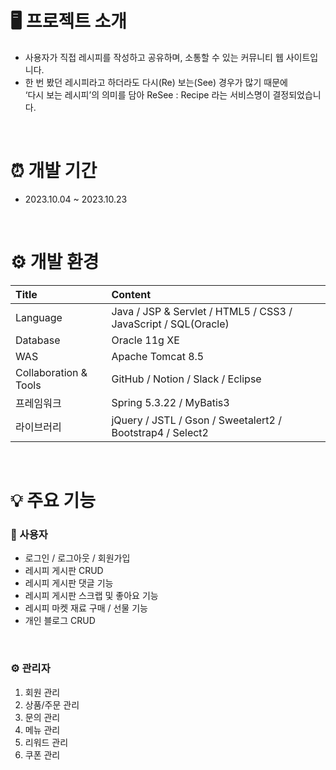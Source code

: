 # 🖥️ 프로젝트 소개
- 사용자가 직접 레시피를 작성하고 공유하며, 소통할 수 있는 커뮤니티 웹 사이트입니다.<br>
- 한 번 봤던 레시피라고 하더라도 다시(Re) 보는(See) 경우가 많기 때문에<br>
‘다시 보는 레시피’의 의미를 담아 ReSee : Recipe 라는 서비스명이 결정되었습니다.<br>

<br>

# ⏰ 개발 기간
- 2023.10.04 ~ 2023.10.23<br>

<br>

# ⚙️ 개발 환경
| Title | Content |
| :--- | :--- |
| Language | Java  / JSP & Servlet /  HTML5  /  CSS3  /  JavaScript  /  SQL(Oracle) |
| Database | Oracle 11g XE |
| WAS | Apache Tomcat 8.5 |
| Collaboration & Tools | GitHub / Notion / Slack / Eclipse |
| 프레임워크 | Spring 5.3.22  /  MyBatis3 |
| 라이브러리 | jQuery  /  JSTL / Gson  /  Sweetalert2  /  Bootstrap4  /  Select2 |

<br>

# 💡 주요 기능
### 👤 사용자
- 로그인 / 로그아웃 / 회원가입
- 레시피 게시판 CRUD
- 레시피 게시판 댓글 기능
- 레시피 게시판 스크랩 및 좋아요 기능
- 레시피 마켓 재료 구매 / 선물 기능
- 개인 블로그 CRUD

<br>

### ⚙ 관리자
1. 회원 관리
2. 상품/주문 관리
3. 문의 관리
4. 메뉴 관리
5. 리워드 관리
6. 쿠폰 관리

<br>



